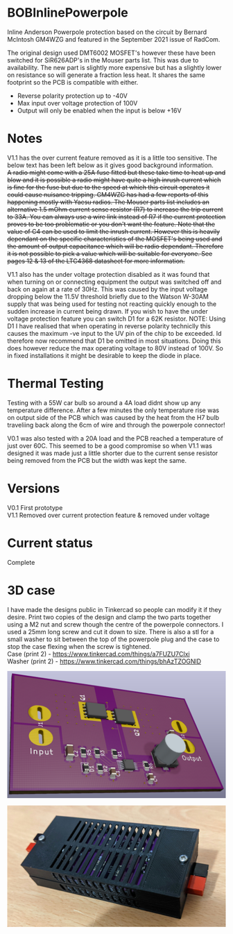 # BOBInlinePowerpole
Inline Anderson Powerpole protection based on the circuit by Bernard McIntosh GM4WZG and featured in the September 2021 issue of RadCom.

The original design used DMT6002 MOSFET's however these have been switched for SiR626ADP's in the Mouser parts list.
This was due to availability. The new part is slightly more expensive but has a slightly lower on resistance so will generate a fraction less heat.
It shares the same footprint so the PCB is compatible with either.

* Reverse polarity protection up to -40V
* Max input over voltage protection of 100V
* Output will only be enabled when the input is below +16V

# Notes
V1.1 has the over current feature removed as it is a little too sensitive. The below text has been left below as it gives good background information.  
~~A radio might come with a 25A fuse fitted but these take time to heat up and blow and it is possible a radio might have quite a high inrush current
which is fine for the fuse but due to the speed at which this circuit operates it could cause nuisance tripping. GM4WZG has had a few reports of this happening
mostly with Yaesu radios. The Mouser parts list includes an alternative 1.5 mOhm current sense resistor (R7) to increase the trip current to 33A.
You can always use a wire link instead of R7 if the current protection proves to be too problematic or you don't want the feature.
Note that the value of C4 can be used to limit the inrush current. However this is heavily dependant on the specific characteristics of the MOSFET's being used and
the amount of output capacitance which will be radio dependant. Therefore it is not possible to pick a value which will be suitable for everyone. 
See pages 12 & 13 of the LTC4368 datasheet for more information.~~

V1.1 also has the under voltage protection disabled as it was found that when turning on or connecting equipment the output was switched off and back on again at a rate of 30Hz.
This was caused by the input voltage dropping below the 11.5V threshold briefly due to the Watson W-30AM supply that was being used for testing not reacting quickly enough
to the sudden increase in current being drawn. If you wish to have the under voltage protection feature you can switch D1 for a 62K resistor.
NOTE: Using D1 I have realised that when operating in reverse polarity techniclly this causes the maximum -ve input to the UV pin of the chip to be exceeded. Id therefore now recommend
that D1 be omitted in most situations. Doing this does however reduce the max operating voltage to 80V instead of 100V. So in fixed installations it might be desirable
to keep the diode in place.

# Thermal Testing
Testing with a 55W car bulb so around a 4A load didnt show up any temperature difference. After a few minutes the only temperature rise was on output side of the PCB
which was caused by the heat from the H7 bulb traveliing back along the 6cm of wire and through the powerpole connector!

V0.1 was also tested with a 20A load and the PCB reached a temperature of just over 60C. This seemed to be a good compromise so when V1.1 was designed it was made just a
little shorter due to the current sense resistor being removed from the PCB but the width was kept the same.

# Versions
V0.1 First prototype  
V1.1 Removed over current protection feature & removed under voltage

# Current status
Complete

# 3D case
I have made the designs public in Tinkercad so people can modify it if they desire.
Print two copies of the design and clamp the two parts together using a M2 nut and screw though the centre of the powerpole connectors.
I used a 25mm long screw and cut it down to size.
There is also a stl for a small washer to sit between the top of the powerpole plug and the case to stop the case flexing when the screw is tightened.  
Case (print 2) - https://www.tinkercad.com/things/a7FUZU7CIxi  
Washer (print 2) - https://www.tinkercad.com/things/bhAzTZOGNlD

![Image of completed unit](https://github.com/RADARC/BOBInlinePowerpole/blob/main/3D%20View.png?raw=true)

![Image of completed unit](https://github.com/RADARC/BOBInlinePowerpole/blob/main/Completed%20Unit.jpg?raw=true)



